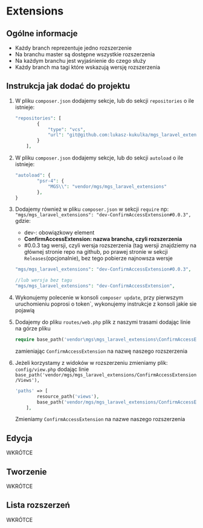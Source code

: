 # Extensions

## Ogólne informacje

- Każdy branch reprezentuje jedno rozszerzenie
- Na branchu master są dostępne wszystkie rozszerzenia
- Na każdym branchu jest wyjaśnienie do czego służy
- Każdy branch ma tagi które wskazują wersję rozszerzenia

## Instrukcja jak dodać do projektu

1. W pliku `composer.json` dodajemy sekcje, lub do sekcji `repositories` o ile istnieje:
    
    ```php
    "repositories": [
            {
                "type": "vcs",
                "url": "git@github.com:lukasz-kukulka/mgs_laravel_extensions.git"
            }
        ],
    ```
    
2. W pliku `composer.json` dodajemy sekcje, lub do sekcji `autoload` o ile istnieje:
    
    ```php
    "autoload": {
            "psr-4": {
                "MGS\\": "vendor/mgs/mgs_laravel_extensions"
            },
    }
    ```
    
3. Dodajemy również w pliku `composer.json` w sekcji `require`
np: `"mgs/mgs_laravel_extensions": "dev-ConfirmAccessExtension#0.0.3",`
gdzie:  
    - dev-: obowiązkowy element
    - **ConfirmAccessExtension: nazwa brancha, czyli rozszerzenia**
    - #0.0.3 tag wersji, czyli wersja rozszerzenia (tag wersji znajdziemy na głównej stronie repo na github, po prawej stronie w sekcji `Releases`(opcjonalnie), bez tego pobierze najnowsza wersje
    
    ```php
    "mgs/mgs_laravel_extensions": "dev-ConfirmAccessExtension#0.0.3",
    
    //lub wersja bez tagu
    "mgs/mgs_laravel_extensions": "dev-ConfirmAccessExtension",
    ```
    
4. Wykonujemy polecenie w konsoli `composer update`, przy pierwszym uruchomieniu poprosi o token`, wykonujemy instrukcje z konsoli jakie sie pojawią
5. Dodajemy do pliku `routes/web.php` plik z naszymi trasami dodając linie na górze pliku
    
    ```php
    require base_path('vendor\mgs\mgs_laravel_extensions\ConfirmAccessExtension\Routes\routes.php');
    ```
    
    zamieniając `ConfirmAccessExtension` na nazwę naszego rozszerzenia
    
6. Jeżeli korzystamy z widoków w rozszerzeniu zmieniamy plik: `config/view.php`
dodając linie `base_path('vendor/mgs/mgs_laravel_extensions/ConfirmAccessExtension/Views'),`
    
    ```php
    'paths' => [
            resource_path('views'),
            base_path('vendor/mgs/mgs_laravel_extensions/ConfirmAccessExtension/Views'),
        ],
    ```
    
    Zmieniamy `ConfirmAccessExtension` na nazwe naszego rozszerzenia
    

## Edycja

WKRÓTCE

## Tworzenie

WKRÓTCE

## Lista rozszerzeń

WKRÓTCE
